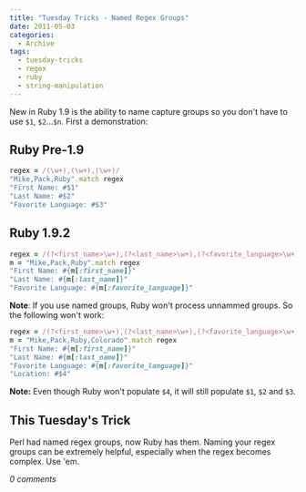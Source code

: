 ```yaml
---
title: "Tuesday Tricks - Named Regex Groups"
date: 2011-05-03
categories:
  - Archive
tags:
  - tuesday-tricks
  - regex
  - ruby
  - string-manipulation
---
```


New in Ruby 1.9 is the ability to name capture groups so you don't have to use `$1`, `$2`...`$n`. First a demonstration:

## Ruby Pre-1.9

```ruby
regex = /(\w+),(\w+),(\w+)/
"Mike,Pack,Ruby".match regex
"First Name: #$1"
"Last Name: #$2"
"Favorite Language: #$3"
```

## Ruby 1.9.2

```ruby
regex = /(?<first_name>\w+),(?<last_name>\w+),(?<favorite_language>\w+)/
m = "Mike,Pack,Ruby".match regex
"First Name: #{m[:first_name]}"
"Last Name: #{m[:last_name]}"
"Favorite Language: #{m[:favorite_language]}"
```

**Note**: If you use named groups, Ruby won't process unnammed groups. So the following won't work:

```ruby
regex = /(?<first_name>\w+),(?<last_name>\w+),(?<favorite_language>\w+),(\w+)/
m = "Mike,Pack,Ruby,Colorado".match regex
"First Name: #{m[:first_name]}"
"Last Name: #{m[:last_name]}"
"Favorite Language: #{m[:favorite_language]}"
"Location: #$4"
```

**Note:** Even though Ruby won't populate `$4`, it will still populate `$1`, `$2` and `$3`.

## This Tuesday's Trick

Perl had named regex groups, now Ruby has them. Naming your regex groups can be extremely helpful, especially when the regex becomes complex. Use 'em.

*0 comments*
